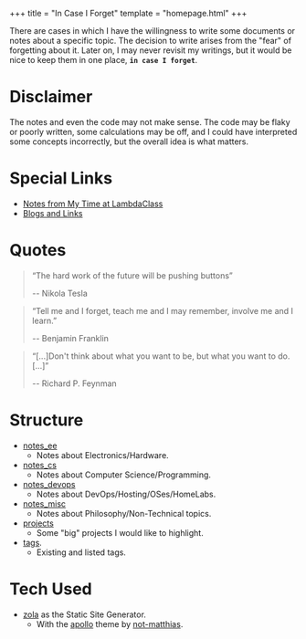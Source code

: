 +++
title = "In Case I Forget"
template = "homepage.html"
+++

There are cases in which I have the willingness to write some documents or notes about a specific topic. The decision to write arises from the "fear" of forgetting about it. Later on, I may never revisit my writings, but it would be nice to keep them in one place, **`in case I forget`**.

# Disclaimer
The notes and even the code may not make sense. The code may be flaky or poorly written, some calculations may be off, and I could have interpreted some concepts incorrectly, but the overall idea is what matters.

# Special Links
- [Notes from My Time at LambdaClass](./notes_at_lambdaclass)
- [Blogs and Links](./blogs_and_links)

# Quotes

> “The hard work of the future will be pushing buttons”
>
> -- Nikola Tesla

> “Tell me and I forget, teach me and I may remember, involve me and I learn.”
>
> -- Benjamin Franklin

> “[...]Don't think about what you want to be, but what you want to do.[...]”
>
> -- Richard P. Feynman

# Structure
- [notes_ee](./notes_ee)
  - Notes about Electronics/Hardware.
- [notes_cs](./notes_cs)
  - Notes about Computer Science/Programming.
- [notes_devops](./notes_devops)
  - Notes about DevOps/Hosting/OSes/HomeLabs.
- [notes_misc](./notes_misc)
  - Notes about Philosophy/Non-Technical topics.
- [projects](./projects)
  - Some "big" projects I would like to highlight.
- [tags](./tags).
  - Existing and listed tags.

# Tech Used
- [zola](https://www.getzola.org/documentation/getting-started/overview/) as the Static Site Generator.
  - With the [apollo](https://github.com/not-matthias/apollo) theme by [not-matthias](https://github.com/not-matthias).
